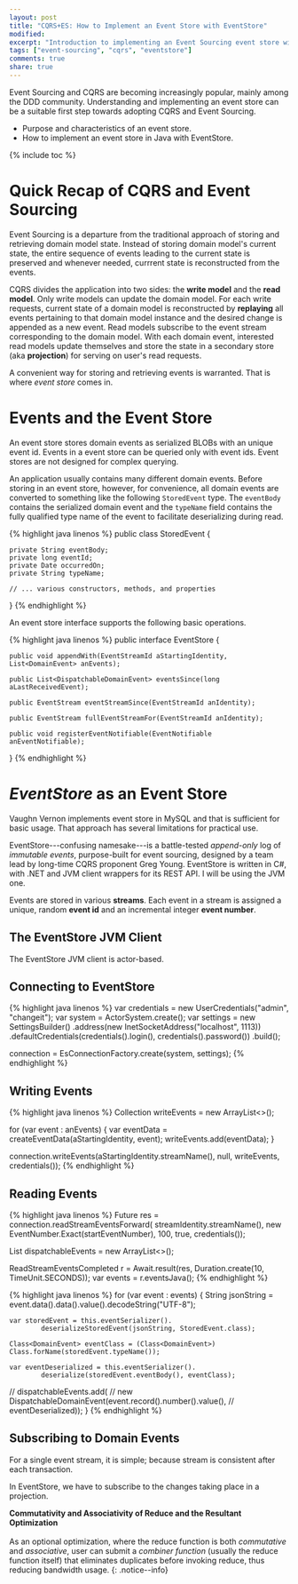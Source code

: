 ```yaml
---
layout: post
title: "CQRS+ES: How to Implement an Event Store with EventStore"
modified:
excerpt: "Introduction to implementing an Event Sourcing event store with [EventStore](https://eventstore.org)."
tags: ["event-sourcing", "cqrs", "eventstore"]
comments: true
share: true
---
```


Event Sourcing and CQRS are becoming increasingly popular, mainly among the DDD community. Understanding and implementing an event store can be a suitable first step towards adopting CQRS and Event Sourcing.

* Purpose and characteristics of an event store.
* How to implement an event store in Java with EventStore.

{% include toc %}

Quick Recap of CQRS and Event Sourcing
======================================

Event Sourcing is a departure from the traditional approach of storing and retrieving domain model state. Instead of storing domain model's current state, the entire sequence of events leading to the current state is preserved and whenever needed, currrent state is reconstructed from the events.

CQRS divides the application into two sides: the **write model** and the **read model**. Only write models can update the domain model. For each write requests, current state of a domain model is reconstructed by **replaying** all events pertaining to that domain model instance and the desired change is appended as a new event. Read models subscribe to the event stream corresponding to the domain model. With each domain event, interested read models update themselves and store the state in a secondary store (aka **projection**) for serving on user's read requests.

A convenient way for storing and retrieving events is warranted. That is where _event store_ comes in.

Events and the Event Store
==========================

An event store stores domain events as serialized BLOBs with an unique event id. Events in a event store can be queried only with event ids. Event stores are not designed for complex querying.

An application usually contains many different domain events. Before storing in an event store, however, for convenience, all domain events are converted to something like the following `StoredEvent` type. The `eventBody` contains the serialized domain event and the `typeName` field contains the fully qualified type name of the event to facilitate deserializing during read.

{% highlight java linenos %}
public class StoredEvent {

    private String eventBody;
    private long eventId;
    private Date occurredOn;
    private String typeName;

    // ... various constructors, methods, and properties
}
{% endhighlight %}

An event store interface supports the following basic operations.

{% highlight java linenos %}
public interface EventStore {

    public void appendWith(EventStreamId aStartingIdentity, List<DomainEvent> anEvents);

    public List<DispatchableDomainEvent> eventsSince(long aLastReceivedEvent);

    public EventStream eventStreamSince(EventStreamId anIdentity);

    public EventStream fullEventStreamFor(EventStreamId anIdentity);

    public void registerEventNotifiable(EventNotifiable anEventNotifiable);
}
{% endhighlight %}

_EventStore_ as an Event Store
==============================

Vaughn Vernon implements event store in MySQL and that is sufficient for basic usage. That approach has several limitations for practical use.

EventStore---confusing namesake---is a battle-tested _append-only_ log of _immutable events_, purpose-built for event sourcing, designed by a team lead by long-time CQRS proponent Greg Young. EventStore is written in C#, with .NET and JVM client wrappers for its REST API. I will be using the JVM one.

Events are stored in various **streams**. Each event in a stream is assigned a unique, random **event id** and an incremental integer **event number**.

The EventStore JVM Client
-------------------------

The EventStore JVM client is actor-based.

Connecting to EventStore
------------------------

{% highlight java linenos %}
var credentials = new UserCredentials("admin", "changeit");
var system = ActorSystem.create();
var settings = new SettingsBuilder()
        .address(new InetSocketAddress("localhost", 1113))
        .defaultCredentials(credentials().login(), credentials().password())
        .build();

connection = EsConnectionFactory.create(system, settings);
{% endhighlight %}

Writing Events
--------------

{% highlight java linenos %}
Collection<EventData> writeEvents = new ArrayList<>();

for (var event : anEvents) {
    var eventData = createEventData(aStartingIdentity, event);
    writeEvents.add(eventData);
}

connection.writeEvents(aStartingIdentity.streamName(), null, writeEvents, credentials());
{% endhighlight %}

Reading Events
--------------

{% highlight java linenos %}
Future<ReadStreamEventsCompleted> res = connection.readStreamEventsForward(
                    streamIdentity.streamName(),
                    new EventNumber.Exact(startEventNumber),
                    100,
                    true,
                    credentials());

List<DispatchableDomainEvent> dispatchableEvents = new ArrayList<>();

ReadStreamEventsCompleted r = Await.result(res, Duration.create(10, TimeUnit.SECONDS));
var events = r.eventsJava();
{% endhighlight %}

{% highlight java linenos %}
for (var event : events) {
    String jsonString = event.data().data().value().decodeString("UTF-8");

    var storedEvent = this.eventSerializer().
            deserializeStoredEvent(jsonString, StoredEvent.class);

    Class<DomainEvent> eventClass = (Class<DomainEvent>) Class.forName(storedEvent.typeName());

    var eventDeserialized = this.eventSerializer().
            deserialize(storedEvent.eventBody(), eventClass);

//    dispatchableEvents.add(
//            new DispatchableDomainEvent(event.record().number().value(),
//                    eventDeserialized));
}
{% endhighlight %}

Subscribing to Domain Events
----------------------------

For a single event stream, it is simple; because stream is consistent after each transaction.

In EventStore, we have to subscribe to the changes taking place in a projection.

**Commutativity and Associativity of Reduce and the Resultant Optimization**<br><br>As an optional optimization, where the reduce function is both _commutative_ and _associative_, user can submit a _combiner function_ (usually the reduce function itself) that eliminates duplicates before invoking reduce, thus reducing bandwidth usage.
{: .notice--info}
